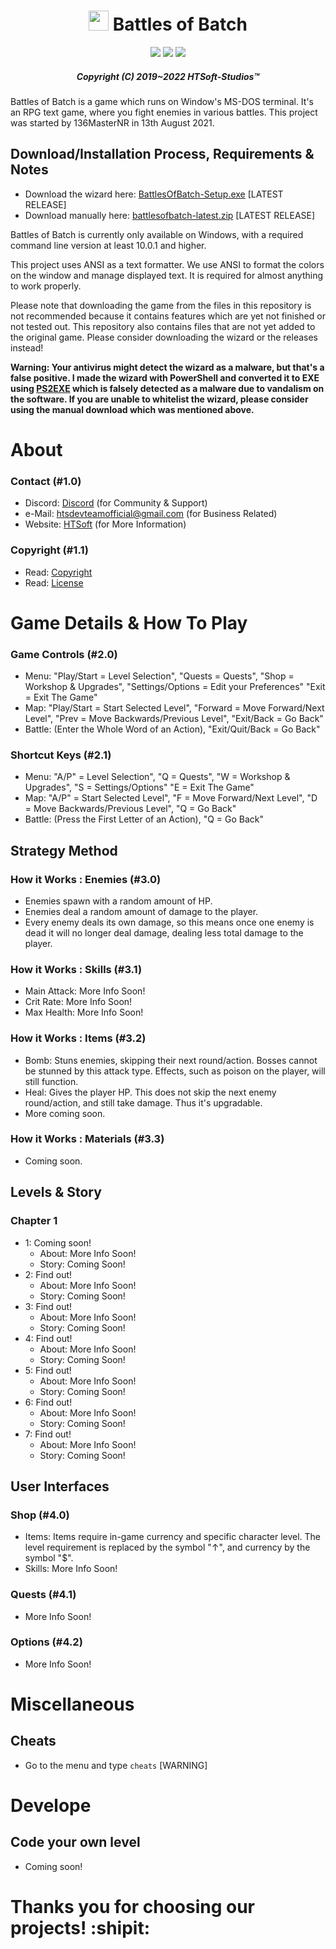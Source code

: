 <div align="center">

# <img src="data/images/icon_256.ico" width="32" height="32"> Battles of Batch
  
![](https://badgen.net/badge/icon/windows?icon=windows&label) ![](https://badgen.net/github/release/136MasterNR/Battles-of-Batch) ![](https://badgen.net/github/stars/136MasterNR/Battles-of-Batch)

##### _Copyright (C) 2019~2022 HTSoft-Studios™_

</div>

Battles of Batch is a game which runs on Window's MS-DOS terminal. It's an RPG text game, where you fight enemies in various battles. This project was started by 136MasterNR in 13th August 2021.

## Download/Installation Process, Requirements & Notes
  - Download the wizard here: [BattlesOfBatch-Setup.exe](https://htssoft.tk/get-download/BattlesOfBatch-Setup.exe) [LATEST RELEASE]
  - Download manually here: [battlesofbatch-latest.zip](https://htssoft.tk/get-download/battlesofbatch-latest.zip) [LATEST RELEASE]

Battles of Batch is currently only available on Windows, with a required command line version at least 10.0.1 and higher.

This project uses ANSI as a text formatter. We use ANSI to format the colors on the window and manage displayed text. It is required for almost anything to work properly.

Please note that downloading the game from the files in this repository is not recommended because it contains features which are yet not finished or not tested out. This repository also contains files that are not yet added to the original game. Please consider downloading the wizard or the releases instead!

**Warning: Your antivirus might detect the wizard as a malware, but that's a false positive. I made the wizard with PowerShell and converted it to EXE using  [PS2EXE](https://github.com/MScholtes/PS2EXE) which is falsely detected as a malware due to vandalism on the software. If you are unable to whitelist the wizard, please consider using the manual download which was mentioned above.**

# About
### Contact (#1.0)
  - Discord: [Discord]([discord.gg/Qst63njdBG](https://discord.com/invite/Qst63njdBG)) (for Community & Support)
  - e-Mail: [htsdevteamofficial@gmail.com](mailto:htsdevteamofficial@gmail.com) (for Business Related)
  - Website: [HTSoft](htssoft.tk) (for More Information)
### Copyright (#1.1)
  - Read: [Copyright](copyright.txt)
  - Read: [License](license.txt)

# Game Details & How To Play

### Game Controls (#2.0)
  - Menu: "Play/Start = Level Selection", "Quests = Quests", "Shop = Workshop & Upgrades", "Settings/Options = Edit your Preferences" "Exit = Exit The Game"
  - Map: "Play/Start = Start Selected Level", "Forward = Move Forward/Next Level", "Prev = Move Backwards/Previous Level", "Exit/Back = Go Back"
  - Battle: (Enter the Whole Word of an Action), "Exit/Quit/Back = Go Back"

### Shortcut Keys (#2.1)
  - Menu: "A/P" = Level Selection", "Q = Quests", "W = Workshop & Upgrades", "S = Settings/Options" "E = Exit The Game"
  - Map: "A/P" = Start Selected Level", "F = Move Forward/Next Level", "D = Move Backwards/Previous Level", "Q = Go Back"
  - Battle: (Press the First Letter of an Action), "Q = Go Back"


## Strategy Method
### How it Works : Enemies (#3.0)
  - Enemies spawn with a random amount of HP.
  - Enemies deal a random amount of damage to the player.
  - Every enemy deals its own damage, so this means once one enemy is dead it will no longer deal damage, dealing less total damage to the player.

### How it Works : Skills (#3.1)
  - Main Attack: More Info Soon!
  - Crit Rate: More Info Soon!
  - Max Health: More Info Soon!

### How it Works : Items (#3.2)
  - Bomb: Stuns enemies, skipping their next round/action. Bosses cannot be stunned by this attack type. Effects, such as poison on the player, will still function.
  - Heal: Gives the player HP. This does not skip the next enemy round/action, and still take damage. Thus it's upgradable.
  - More coming soon.

### How it Works : Materials (#3.3)
  - Coming soon.

## Levels & Story
### Chapter 1
  - 1: Coming soon!
    - About: More Info Soon!
    - Story: Coming Soon!
  - 2: Find out!
    - About: More Info Soon!
    - Story: Coming Soon!
  - 3: Find out!
    - About: More Info Soon!
    - Story: Coming Soon!
  - 4: Find out!
    - About: More Info Soon!
    - Story: Coming Soon!
  - 5: Find out!
    - About: More Info Soon!
    - Story: Coming Soon!
  - 6: Find out!
    - About: More Info Soon!
    - Story: Coming Soon!
  - 7: Find out!
    - About: More Info Soon!
    - Story: Coming Soon!

## User Interfaces
### Shop (#4.0)
  - Items: Items require in-game currency and specific character level. The level requirement is replaced by the symbol "↑", and currency by the symbol "$".
  - Skills: More Info Soon!

### Quests (#4.1)
  - More Info Soon!

### Options (#4.2)
  - More Info Soon!

# Miscellaneous

## Cheats

  - Go to the menu and type `cheats` [WARNING]


# Develope

## Code your own level
  - Coming soon!

# Thanks you for choosing our projects! :shipit:
